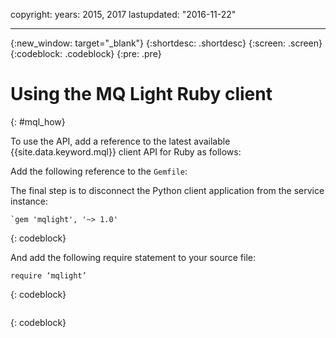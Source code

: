 copyright:
  years: 2015, 2017
lastupdated: "2016-11-22"

---

{:new_window: target="_blank"}
{:shortdesc: .shortdesc}
{:screen: .screen}
{:codeblock: .codeblock}
{:pre: .pre}

# Using the MQ Light Ruby client
{: #mql_how}


To use the API, add a reference to the latest available {{site.data.keyword.mql}} client API for Ruby as follows:

Add the following reference to the ```Gemfile```:

The final step is to disconnect the Python client application from the service instance:

```'client'.disconnect()
`gem 'mqlight', '~> 1.0'
```
{: codeblock}

And add the following require statement to your source file:

```'client'.disconnect()
require ‘mqlight’
```
{: codeblock}

```require ‘mqlight’
```
{: codeblock}

<!-- Comment from Andrew
Instructions for getting started, with links for more info
Simple send source and receive source in-line

-->


